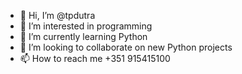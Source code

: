 - 👋 Hi, I’m @tpdutra
- 👀 I’m interested in programming
- 🌱 I’m currently learning Python
- 💞️ I’m looking to collaborate on new Python projects
- 📫 How to reach me +351 915415100

<!---
tpdutra/tpdutra is a ✨ special ✨ repository because its `README.md` (this file) appears on your GitHub profile.
You can click the Preview link to take a look at your changes.
--->
